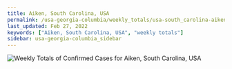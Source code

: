 ```yaml
---
title: Aiken, South Carolina, USA
permalink: /usa-georgia-columbia/weekly_totals/usa-south_carolina-aiken-weekly_totals.html
last_updated: Feb 27, 2022
keywords: ["Aiken, South Carolina, USA", "weekly totals"]
sidebar: usa-georgia-columbia_sidebar
---
```


![Weekly Totals of Confirmed Cases for Aiken, South Carolina, USA](/covid_tracker/images/graphs/usa-south_carolina-aiken-weekly_totals_graph.png)

